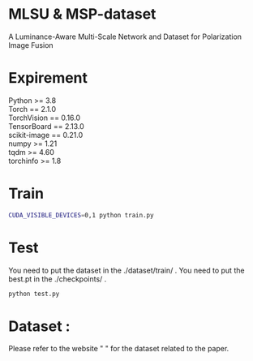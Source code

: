 # MLSU & MSP-dataset
A Luminance-Aware Multi-Scale Network and Dataset for Polarization Image Fusion
# Expirement
Python >= 3.8 \
Torch == 2.1.0 \
TorchVision == 0.16.0 \
TensorBoard == 2.13.0 \
scikit-image == 0.21.0 \
numpy >= 1.21 \
tqdm >= 4.60 \
torchinfo >= 1.8

# Train
```bash
CUDA_VISIBLE_DEVICES=0,1 python train.py
```

# Test
You need to put the dataset in the ./dataset/train/ .
You need to put the best.pt in the ./checkpoints/ .
```bash
python test.py
```
# Dataset :
Please refer to the website "    " for the dataset related to the paper.
